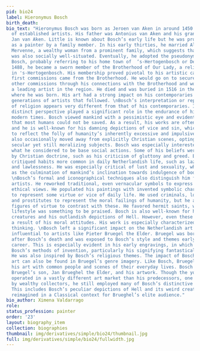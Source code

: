 ```yaml
---
pid: bio24
label: Hieronymus Bosch
birth_death:
bio_text: "Hieronymus Bosch was born as Jeroen van Aken in around 1450 to a family
  of established artists. His father was Antonius van Aken and his grandfather was
  Jan van Aken. Little is known about Bosch’s early life but he was probably trained
  as a painter by a family member. In his early thirties, he married Aleyt van den
  Mervenne, a wealthy woman from a prominent family, which suggests that his own family
  was also socially well-situated. Eventually, he adopted the pseudonym Hieronymus
  Bosch, probably referring to his home town of  ‘s-Hertogenbosch or Den Bosch.\nIn
  1488, he became a sworn member of the Brotherhood of Our Lady, a religious organization
  in 's-Hertogenbosch. His membership proved pivotal to his artistic career, as his
  first commissions came from the Brotherhood. He would go on to secure a number of
  other commissions through his connections with the Brotherhood and would become
  a leading artist in the region. He died and was buried in 1516 in the same town
  where he was born. His art had a strong impact on his contemporaries and on the
  generations of artists that followed. \nBosch’s interpretation or representation
  of religion appears very different from that of his contemporaries. Indeed, his
  distinct perspective played a significant role in the endurance of his art into
  modern times. Bosch viewed mankind with a pessimistic eye and evidently believed
  that most humans could not be saved. As a result, his works are often moralizing
  and he is well-known for his damning depictions of vice and sin, which were meant
  to reflect the folly of humanity’s inherently excessive and impulsive nature. He
  also occasionally moved away from explicitly Christian scenes, opting instead for
  secular yet still moralizing subjects. Bosch was especially interested in condemning
  what he considered to be base social actions. Some of his beliefs were inspired
  by Christian doctrine, such as his criticism of gluttony and greed. But he also
  critiqued habits more common in daily Netherlandish life, such as laziness, drunkenness,
  and lawlessness. He was especially critical of lust and sexuality, which he depicted
  as the culmination of mankind’s inclination towards indulgence of bodily pleasures.
  \nBosch’s formal and iconographical techniques also distinguish him from other sixteenth-century
  artists. He reworked traditional, even vernacular symbols to express religious and
  ethical views. He populated his paintings with invented symbolic characters meant
  to represent some virtue or vice of daily life. He used criminals, low-class workers,
  and prostitutes to represent the moral failings of humanity, but he also included
  figures of virtue to contrast with these. He favored hermit saints, whose ascetic
  lifestyle was something to be praised. Bosch is also well-known for his fantastical
  creatures and his outlandish depictions of Hell. However, even these images are
  a result of his moral attitudes. His work is especially characterized by eschatological
  thinking. \nBosch left a significant impact on the Netherlandish art world and was
  influential to artists like Pieter Bruegel the Elder. Bruegel was born about a decade
  after Bosch’s death and was exposed to Bosch’s style and themes early in his artistic
  career. This is especially evident in his early engravings, in which he imitated
  Bosch’s methods of invention, particularly his signifying fantastical creatures.
  He was also inspired by Bosch’s religious themes. The impact of Bosch’s secular
  art can also be found in Bruegel’s genre imagery. Like Bosch, Bruegel populated
  his art with common people and scenes of their everyday lives. Bosch also influenced
  Bruegel’s son, Jan Brueghel the Elder, and his artwork. Though the younger Brueghel
  operated in a vastly different art market than his predecessors, one now dominated
  by wealthy collectors, he still employed many of Bosch’s distinctive techniques.
  This includes Bosch’s peculiar depictions of Hell and its weird creatures, often
  reimagined in a Classical context for Brueghel’s elite audience."
bio_author: Ximena Valdarrago
role:
status_profession: painter
order: '23'
layout: biography_item
collection: biographies
thumbnail: img/derivatives/simple/bio24/thumbnail.jpg
full: img/derivatives/simple/bio24/fullwidth.jpg
---
```

